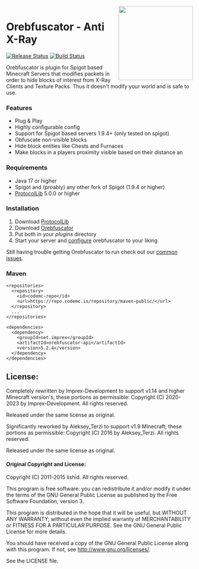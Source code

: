 <img align="right" src="https://user-images.githubusercontent.com/8127996/90168671-bb49c780-dd9d-11ea-989d-479f8c1f3ea3.png" height="200" width="200">

# Orebfuscator - Anti X-Ray
[![Release Status](https://github.com/Imprex-Development/Orebfuscator/workflows/Releases/badge.svg)](https://github.com/Imprex-Development/Orebfuscator/releases/latest) [![Build Status](https://github.com/Imprex-Development/Orebfuscator/workflows/Build/badge.svg)](https://github.com/Imprex-Development/Orebfuscator/actions?query=workflow%3ABuild)

Orebfuscator is plugin for Spigot based Minecraft Servers that modifies packets in order to hide blocks of interest from X-Ray Clients and Texture Packs. Thus it doesn't modify your world and is safe to use.

### Features
* Plug & Play
* Highly configurable config
* Support for Spigot based servers 1.9.4+ (only tested on spigot)
* Obfuscate non-visible blocks
* Hide block entities like Chests and Furnaces
* Make blocks in a players proximity visible based on their distance an

### Requirements
- Java 17 or higher
- Spigot and (proably) any other fork of Spigot (1.9.4 or higher)
- [ProtocolLib](https://www.spigotmc.org/resources/protocollib.1997) 5.0.0 or higher

### Installation
1. Download [ProtocolLib](https://github.com/dmulloy2/ProtocolLib/releases)
2. Download [Orebfuscator](https://github.com/Imprex-Development/Orebfuscator/releases)
3. Put both in your *plugins* directory
4. Start your server and [configure](https://github.com/Imprex-Development/Orebfuscator/wiki/Config) orebfuscator to your liking

Still having trouble getting Orebfuscator to run check out our [common issues](https://github.com/Imprex-Development/Orebfuscator/wiki/Common-Issues).

### Maven
```maven
<repositories>
  <repository>
    <id>codemc-repo</id>
    <url>https://repo.codemc.io/repository/maven-public/</url>
  </repository>
  ...
</repositories>

<dependencies>
  <dependency>
    <groupId>net.imprex</groupId>
    <artifactId>orebfuscator-api</artifactId>
    <version>5.2.4</version>
  </dependency>
</dependencies>
```

## License:

Completely rewritten by Imprex-Development to support v1.14 and higher Minecraft version's; these portions as permissible:
Copyright (C) 2020-2023 by Imprex-Development. All rights reserved.

Released under the same license as original.

Significantly reworked by Aleksey_Terzi to support v1.9 Minecraft; these portions as permissible:
Copyright (C) 2016 by Aleksey_Terzi. All rights reserved.

Released under the same license as original.

#### Original Copyright and License:

Copyright (C) 2011-2015 lishid.  All rights reserved.

This program is free software: you can redistribute it and/or modify
it under the terms of the GNU General Public License as published by
the Free Software Foundation,  version 3.

This program is distributed in the hope that it will be useful,
but WITHOUT ANY WARRANTY; without even the implied warranty of
MERCHANTABILITY or FITNESS FOR A PARTICULAR PURPOSE.  See the
GNU General Public License for more details.

You should have received a copy of the GNU General Public License
along with this program. If not, see <http://www.gnu.org/licenses/>.

See the LICENSE file.
